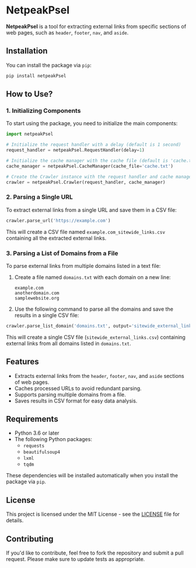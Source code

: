 
# NetpeakPsel

**NetpeakPsel** is a tool for extracting external links from specific sections of web pages, such as `header`, `footer`, `nav`, and `aside`.

## Installation

You can install the package via `pip`:

```bash
pip install netpeakPsel
```

## How to Use?

### 1. Initializing Components

To start using the package, you need to initialize the main components:

```python
import netpeakPsel

# Initialize the request handler with a delay (default is 1 second)
request_handler = netpeakPsel.RequestHandler(delay=1)

# Initialize the cache manager with the cache file (default is 'cache.txt')
cache_manager = netpeakPsel.CacheManager(cache_file='cache.txt')

# Create the Crawler instance with the request handler and cache manager
crawler = netpeakPsel.Crawler(request_handler, cache_manager)
```

### 2. Parsing a Single URL

To extract external links from a single URL and save them in a CSV file:

```python
crawler.parse_url('https://example.com')
```

This will create a CSV file named `example.com_sitewide_links.csv` containing all the extracted external links.

### 3. Parsing a List of Domains from a File

To parse external links from multiple domains listed in a text file:

1. Create a file named `domains.txt` with each domain on a new line:
   ```
   example.com
   anotherdomain.com
   samplewebsite.org
   ```

2. Use the following command to parse all the domains and save the results in a single CSV file:

```python
crawler.parse_list_domain('domains.txt', output='sitewide_external_links.csv')
```

This will create a single CSV file (`sitewide_external_links.csv`) containing external links from all domains listed in `domains.txt`.

## Features

- Extracts external links from the `header`, `footer`, `nav`, and `aside` sections of web pages.
- Caches processed URLs to avoid redundant parsing.
- Supports parsing multiple domains from a file.
- Saves results in CSV format for easy data analysis.

## Requirements

- Python 3.6 or later
- The following Python packages:
  - `requests`
  - `beautifulsoup4`
  - `lxml`
  - `tqdm`

These dependencies will be installed automatically when you install the package via `pip`.

## License

This project is licensed under the MIT License - see the [LICENSE](LICENSE) file for details.

## Contributing

If you'd like to contribute, feel free to fork the repository and submit a pull request. Please make sure to update tests as appropriate.
